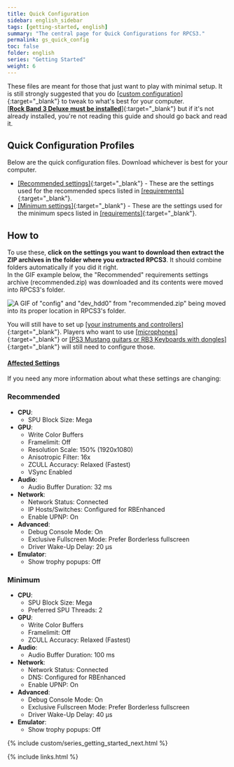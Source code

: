 ```yaml
---
title: Quick Configuration
sidebar: english_sidebar
tags: [getting-started, english]
summary: "The central page for Quick Configurations for RPCS3."
permalink: gs_quick_config
toc: false
folder: english
series: "Getting Started"
weight: 6
---
```


These files are meant for those that just want to play with minimal setup. It is still strongly suggested that you do [[custom configuration]](https://rb3pc.milohax.org/custom_config){:target="_blank"} to tweak to what's best for your computer.  
[[**Rock Band 3 Deluxe must be installed**]](https://rb3pc.milohax.org/gs_init#rock-band-3-deluxe){:target="_blank"} but if it's not already installed, you're not reading this guide and should go back and read it.  

## Quick Configuration Profiles

Below are the quick configuration files. Download whichever is best for your computer.

* [[Recommended settings]](https://github.com/carlmylo/docu-rpcs3/raw/gh-pages/downloads/customconfigs/recommended.zip){:target="_blank"} - These are the settings used for the recommended specs listed in [[requirements]](https://rb3pc.milohax.org/gs_reqs#a-computer){:target="_blank"}.
* [[Minimum settings]](https://github.com/carlmylo/docu-rpcs3/raw/gh-pages/downloads/customconfigs/minimum.zip){:target="_blank"} - These are the settings used for the minimum specs listed in [[requirements]](https://rb3pc.milohax.org/gs_reqs#a-computer){:target="_blank"}.

## How to
To use these, **click on the settings you want to download then extract the ZIP archives in the folder where you extracted RPCS3**. It should combine folders automatically if you did it right.  
In the GIF example below, the "Recommended" requirements settings archive (recommended.zip) was downloaded and its contents were moved into RPCS3's folder.

![A GIF of "config" and "dev_hdd0" from "recommended.zip" being moved into its proper location in RPCS3's folder.](https://rb3pc.milohax.org/images/cust/quickconf.gif "Recommended.zip")

You will still have to set up [[your instruments and controllers]](https://rb3pc.milohax.org/ctrls){:target="_blank"}. Players who want to use [[microphones]](https://rb3pc.milohax.org/custom_config_aud){:target="_blank"} or [[PS3 Mustang guitars or RB3 Keyboards with dongles]](https://rb3pc.milohax.org/adv_passthrough){:target="_blank"}  will still need to configure those.

<div class="panel-group" id="accordion">
                    <div class="panel panel-default">
                        <div class="panel-heading">
                            <h4 class="panel-title">
                                <a class="noCrossRef accordion-toggle" data-toggle="collapse" data-parent="#accordion" href="#affectedsettings">Affected Settings</a>
                            </h4>
                        </div>
                        <div id="affectedsettings" class="panel-collapse collapse noCrossRef">
                            <div class="panel-body">
                                <p>If you need any more information about what these settings are changing:</p>
<h3 id="recommended">Recommended</h3>
<ul>
<li><strong>CPU</strong>:
<ul>
<li>SPU Block Size: Mega</li>
</ul>
</li>
<li><strong>GPU</strong>:
<ul>
<li>Write Color Buffers</li>
<li>Framelimit: Off</li>
<li>Resolution Scale: 150% (1920x1080)</li>
<li>Anisotropic Filter: 16x</li>
<li>ZCULL Accuracy: Relaxed (Fastest)</li>
<li>VSync Enabled</li>
</ul>
</li>
<li><strong>Audio</strong>:
<ul>
<li>Audio Buffer Duration: 32 ms</li>
</ul>
</li>
<li><strong>Network</strong>:
<ul>
<li>Network Status: Connected</li>
<li>IP Hosts/Switches: Configured for RBEnhanced</li>
<li>Enable UPNP: On</li>
</ul>
</li>
<li><strong>Advanced</strong>:
<ul>
<li>Debug Console Mode: On</li>
<li>Exclusive Fullscreen Mode: Prefer Borderless fullscreen</li>
<li>Driver Wake-Up Delay: 20 µs</li>
</ul>
</li>
<li><strong>Emulator</strong>:
<ul>
<li>Show trophy popups: Off</li>
</ul>
</li>
</ul>
<h3 id="minimum">Minimum</h3>
<ul>
<li><strong>CPU</strong>:
<ul>
<li>SPU Block Size: Mega</li>
<li>Preferred SPU Threads: 2</li>
</ul>
</li>
<li><strong>GPU</strong>:
<ul>
<li>Write Color Buffers</li>
<li>Framelimit: Off</li>
<li>ZCULL Accuracy: Relaxed (Fastest)</li>
</ul>
</li>
<li><strong>Audio</strong>:
<ul>
<li>Audio Buffer Duration: 100 ms</li>
</ul>
</li>
<li><strong>Network</strong>:
<ul>
<li>Network Status: Connected</li>
<li>DNS: Configured for RBEnhanced</li>
<li>Enable UPNP: On</li>
</ul>
</li>
<li><strong>Advanced</strong>:
<ul>
<li>Debug Console Mode: On</li>
<li>Exclusive Fullscreen Mode: Prefer Borderless fullscreen</li>
<li>Driver Wake-Up Delay: 40 µs</li>
</ul>
</li>
<li><strong>Emulator</strong>:
<ul>
<li>Show trophy popups: Off</li>
</ul>
</li>
</ul>
                            </div>
                        </div>
                    </div>
                    <!-- /.panel -->
</div>
<!-- /.panel-group -->

{% include custom/series_getting_started_next.html %}

{% include links.html %}